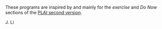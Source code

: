 These programs are inspired by and mainly for the *exercise* and *Do Now*
sections of the [PLAI second version](http://www.cs.brown.edu/courses/csci1730/2012/book/index.html).

J. Li